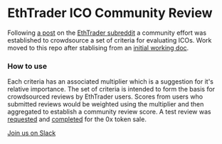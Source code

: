 # EthTrader ICO Community Review

Following [a post](https://www.reddit.com/r/ethtrader/comments/6o2duw/eth_trader_ico_rating_service_criterion_what/) on the [EthTrader subreddit](https://www.reddit.com/r/ethtrader/) a community effort was established to crowdsource a set of criteria for evaluating ICOs. Work moved to this repo after stablising from an [initial working doc](https://docs.google.com/document/d/1oWqyVMKQ0-oAJPxNLAWiclqkHHH3TRV_J4dLI6zu6tQ).


### How to use

Each criteria has an associated multiplier which is a suggestion for it's relative importance. The set of criteria is intended to form the basis for crowdsourced reviews by EthTrader users. Scores from users who submitted reviews would be weighted using the multiplier and then aggregated to establish a community review score. A test review was [requested](https://www.reddit.com/r/ethtrader/comments/6tg8up/ethtrader_ico_review_for_project_0x_the_form/) and [completed](https://www.reddit.com/r/ethtrader/comments/6to94g/project_0x_ethtrader_ico_review/) for the 0x token sale.

[Join us on Slack](https://icoreview.slack.com)
